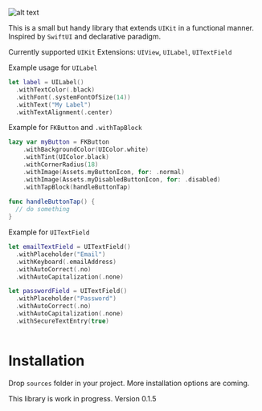 ![alt text](https://github.com/keylook/with-kit/blob/master/withkit.png "With Kit Logo")

This is a small but handy library that extends `UIKit` in a functional manner.
Inspired by `SwiftUI` and declarative paradigm.

Currently supported `UIKit` Extensions:
`UIView`, `UILabel`, `UITextField`

Example usage for `UILabel`
```swift
let label = UILabel()
  .withTextColor(.black)
  .withFont(.systemFontOfSize(14))
  .withText("My Label")
  .withTextAlignment(.center)
```

Example for `FKButton` and `.withTapBlock`
```swift
lazy var myButton = FKButton
    .withBackgroundColor(UIColor.white)
    .withTint(UIColor.black)
    .withCornerRadius(18)
    .withImage(Assets.myButtonIcon, for: .normal)
    .withImage(Assets.myDisabledButtonIcon, for: .disabled)
    .withTapBlock(handleButtonTap)
    
func handleButtonTap() {
  // do something
}
```
Example for `UITextField`
```swift 
let emailTextField = UITextField()
  .withPlaceholder("Email")
  .withKeyboard(.emailAddress)
  .withAutoCorrect(.no)
  .withAutoCapitalization(.none)

let passwordField = UITextField()
  .withPlaceholder("Password")
  .withAutoCorrect(.no)
  .withAutoCapitalization(.none)
  .withSecureTextEntry(true)
  
```



# Installation
Drop `sources` folder in your project. More installation options are coming.

This library is work in progress.
Version 0.1.5
